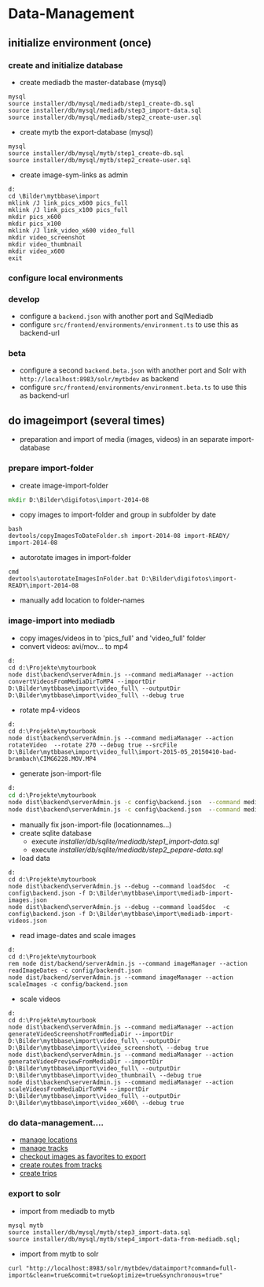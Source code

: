 # Data-Management

## initialize environment (once)

### create and initialize database
- create mediadb the master-database (mysql)
```
mysql
source installer/db/mysql/mediadb/step1_create-db.sql
source installer/db/mysql/mediadb/step3_import-data.sql
source installer/db/mysql/mediadb/step2_create-user.sql
```
- create mytb the export-database (mysql)
```
mysql
source installer/db/mysql/mytb/step1_create-db.sql
source installer/db/mysql/mytb/step2_create-user.sql
``` 
- create image-sym-links as admin
```
d:
cd \Bilder\mytbbase\import
mklink /J link_pics_x600 pics_full
mklink /J link_pics_x100 pics_full
mkdir pics_x600
mkdir pics_x100
mklink /J link_video_x600 video_full
mkdir video_screenshot
mkdir video_thumbnail
mkdir video_x600
exit
```

### configure local environments

### develop 
- configure a ```backend.json``` with another port and SqlMediadb
- configure ```src/frontend/environments/environment.ts``` to use this as backend-url 

### beta
- configure a second ```backend.beta.json``` with another port and Solr with ```http://localhost:8983/solr/mytbdev``` as backend
- configure ```src/frontend/environments/environment.beta.ts``` to use this as backend-url 

## do imageimport (several times) 
- preparation and import of media (images, videos) in an separate import-database

### prepare import-folder
- create image-import-folder
```cmd
mkdir D:\Bilder\digifotos\import-2014-08
```
- copy images to import-folder and group in subfolder by date
```
bash
devtools/copyImagesToDateFolder.sh import-2014-08 import-READY/ import-2014-08
```
- autorotate images in import-folder
```
cmd
devtools\autorotateImagesInFolder.bat D:\Bilder\digifotos\import-READY\import-2014-08
```
- manually add location to folder-names 

### image-import into mediadb
- copy images/videos in to 'pics_full' and 'video_full' folder
- convert videos: avi/mov... to mp4
```
d:
cd d:\Projekte\mytourbook 
node dist\backend\serverAdmin.js --command mediaManager --action convertVideosFromMediaDirToMP4 --importDir D:\Bilder\mytbbase\import\video_full\ --outputDir D:\Bilder\mytbbase\import\video_full\ --debug true
``` 
- rotate mp4-videos
```
d:
cd d:\Projekte\mytourbook 
node dist\backend\serverAdmin.js --command mediaManager --action rotateVideo  --rotate 270 --debug true --srcFile D:\Bilder\mytbbase\import\video_full\import-2015-05_20150410-bad-brambach\CIMG6228.MOV.MP4
``` 
- generate json-import-file
```cmd
d:
cd d:\Projekte\mytourbook 
node dist\backend\serverAdmin.js -c config\backend.json  --command mediaManager --action generateSDocsFromMediaDir --importDir D:\Bilder\mytbbase\import\pics_full\ --debug true > D:\Bilder\mytbbase\import\mediadb-import-images.json 
node dist\backend\serverAdmin.js -c config\backend.json  --command mediaManager --action generateSDocsFromMediaDir --importDir D:\Bilder\mytbbase\import\video_full\ --debug true > D:\Bilder\mytbbase\import\mediadb-import-videos.json 
```
- manually fix json-import-file (locationnames...)
- create sqlite database
    - execute *installer/db/sqlite/mediadb/step1_import-data.sql*
    - execute *installer/db/sqlite/mediadb/step2_pepare-data.sql*
- load data
```
d:
cd d:\Projekte\mytourbook 
node dist\backend\serverAdmin.js --debug --command loadSdoc  -c config\backend.json -f D:\Bilder\mytbbase\import\mediadb-import-images.json
node dist\backend\serverAdmin.js --debug --command loadSdoc  -c config\backend.json -f D:\Bilder\mytbbase\import\mediadb-import-videos.json
```
- read image-dates and scale images
```
d:
cd d:\Projekte\mytourbook 
rem node dist/backend/serverAdmin.js --command imageManager --action readImageDates -c config/backendt.json
node dist/backend/serverAdmin.js --command imageManager --action scaleImages -c config/backend.json
```
- scale videos
```
d:
cd d:\Projekte\mytourbook 
node dist\backend\serverAdmin.js --command mediaManager --action generateVideoScreenshotFromMediaDir --importDir D:\Bilder\mytbbase\import\video_full\ --outputDir D:\Bilder\mytbbase\import\\video_screenshot\ --debug true
node dist\backend\serverAdmin.js --command mediaManager --action generateVideoPreviewFromMediaDir --importDir D:\Bilder\mytbbase\import\video_full\ --outputDir D:\Bilder\mytbbase\import\video_thumbnail\ --debug true
node dist\backend\serverAdmin.js --command mediaManager --action scaleVideosFromMediaDirToMP4 --importDir D:\Bilder\mytbbase\import\video_full\ --outputDir D:\Bilder\mytbbase\import\video_x600\ --debug true
```
### do data-management....
- [manage locations](http://localhost:4002/mytbdev/de/sdoc/search/jederzeit/ueberall/alles/egal/ungefiltert/relevance/location/10/1)
- [manage tracks](http://localhost:4002/mytbdev/de/sdoc/search/jederzeit/ueberall/alles/egal/ungefiltert/relevance/track/10/1) 
- [checkout images as favorites to export](http://localhost:4002/mytbdev/de/sdoc/search/jederzeit/ueberall/alles/egal/ungefiltert/relevance/track/10/1) 
- [create routes from tracks](http://localhost:4002/mytbdev/de/sdoc/search/jederzeit/ueberall/alles/egal/ungefiltert/relevance/track/10/1)
- [create trips](http://localhost:4002/mytbdev/de/sdocadmin/create/TRIP)

### export to solr
- import from mediadb to mytb
```
mysql mytb
source installer/db/mysql/mytb/step3_import-data.sql
source installer/db/mysql/mytb/step4_import-data-from-mediadb.sql;
```
- import from mytb to solr
```
curl "http://localhost:8983/solr/mytbdev/dataimport?command=full-import&clean=true&commit=true&optimize=true&synchronous=true"
```

